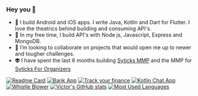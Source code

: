 ### Hey you 👋



- 🔭 I build Android and iOS apps. I write Java, Kotlin and Dart for Flutter. I love the theatrics behind building and consuming API's.
- 🌱 In my free time, I build API's with Node js, Javascript, Express and MongoDB.
- 👯 I’m looking to collaborate on projects that would open me up to newer and tougher challenges.
- 👽 I have spent the last 6 months building [Syticks MMP](https://play.google.com/store/apps/details?id=com.app.syticks) and the MMP for [Syticks For Organizers](https://play.google.com/store/apps/details?id=com.app.syticks_organizers)

[![Readme Card](https://github-readme-stats.vercel.app/api/pin/?username=VhiktorBrown&repo=github-readme-stats&show_owner=true&theme=radical)](https://github.com/VhiktorBrown/github-readme-stats)
[![Bank App](https://github-readme-stats.vercel.app/api/pin/?username=VhiktorBrown&repo=bank-app&show_owner=true&theme=radical)](https://github.com/VhiktorBrown/github-readme-stats)
[![Track your finance](https://github-readme-stats.vercel.app/api/pin/?username=VhiktorBrown&repo=track-your-finance&show_owner=true&theme=radical)](https://github.com/VhiktorBrown/github-readme-stats)
[![Kotlin Chat App](https://github-readme-stats.vercel.app/api/pin/?username=VhiktorBrown&repo=KotlinChatApp&show_owner=true&theme=radical)](https://github.com/VhiktorBrown/github-readme-stats)
[![Whistle Blower](https://github-readme-stats.vercel.app/api/pin/?username=VhiktorBrown&repo=WhistleBlower&show_owner=true&theme=radical)](https://github.com/VhiktorBrown/github-readme-stats)
[![Victor's GitHub stats](https://github-readme-stats.vercel.app/api?username=VhiktorBrown&count_private=true&show_icons=true&hide=prs&theme=radical)](https://github.com/VhiktorBrown/github-readme-stats)
[![Most Used Languages](https://github-readme-stats.vercel.app/api/top-langs?username=VhiktorBrown&layout=compact&langs_count=8&theme=radical)](https://github.com/VhiktorBrown/github-readme-stats)

